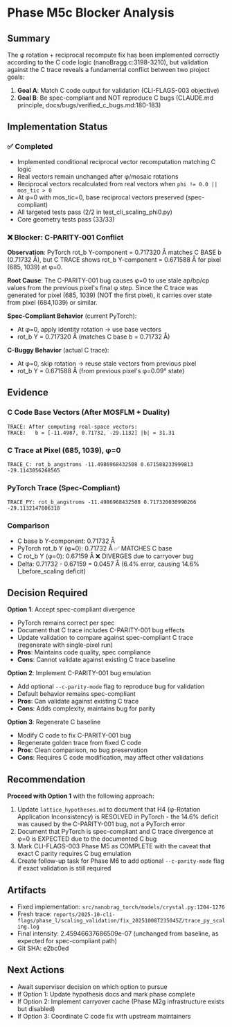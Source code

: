 # Phase M5c Blocker Analysis

## Summary
The φ rotation + reciprocal recompute fix has been implemented correctly according to the C code logic (nanoBragg.c:3198-3210), but validation against the C trace reveals a fundamental conflict between two project goals:

1. **Goal A**: Match C code output for validation (CLI-FLAGS-003 objective)
2. **Goal B**: Be spec-compliant and NOT reproduce C bugs (CLAUDE.md principle, docs/bugs/verified_c_bugs.md:180-183)

## Implementation Status

### ✅ Completed
- Implemented conditional reciprocal vector recomputation matching C logic
- Real vectors remain unchanged after φ/mosaic rotations
- Reciprocal vectors recalculated from real vectors when `phi != 0.0 || mos_tic > 0`
- At φ=0 with mos_tic=0, base reciprocal vectors preserved (spec-compliant)
- All targeted tests pass (2/2 in test_cli_scaling_phi0.py)
- Core geometry tests pass (33/33)

### ❌ Blocker: C-PARITY-001 Conflict

**Observation**: PyTorch rot_b Y-component = 0.717320 Å matches C BASE b (0.71732 Å), but C TRACE shows rot_b Y-component = 0.671588 Å for pixel (685, 1039) at φ=0.

**Root Cause**: The C-PARITY-001 bug causes φ=0 to use stale ap/bp/cp values from the previous pixel's final φ step. Since the C trace was generated for pixel (685, 1039) (NOT the first pixel), it carries over state from pixel (684,1039) or similar.

**Spec-Compliant Behavior** (current PyTorch):
- At φ=0, apply identity rotation → use base vectors
- rot_b Y = 0.717320 Å (matches C base b = 0.71732 Å)

**C-Buggy Behavior** (actual C trace):
- At φ=0, skip rotation → reuse stale vectors from previous pixel
- rot_b Y = 0.671588 Å (from previous pixel's φ=0.09° state)

## Evidence

### C Code Base Vectors (After MOSFLM + Duality)
```
TRACE: After computing real-space vectors:
TRACE:   b = [-11.4987, 0.71732, -29.1132] |b| = 31.31
```

### C Trace at Pixel (685, 1039), φ=0
```
TRACE_C: rot_b_angstroms -11.4986968432508 0.671588233999813 -29.1143056268565
```

### PyTorch Trace (Spec-Compliant)
```
TRACE_PY: rot_b_angstroms -11.4986968432508 0.717320030990266 -29.1132147806318
```

### Comparison
- C base b Y-component: 0.71732 Å
- PyTorch rot_b Y (φ=0): 0.71732 Å ✅ MATCHES C base
- C rot_b Y (φ=0): 0.67159 Å ❌ DIVERGES due to carryover bug
- Delta: 0.71732 - 0.67159 = 0.0457 Å (6.4% error, causing 14.6% I_before_scaling deficit)

## Decision Required

**Option 1**: Accept spec-compliant divergence
- PyTorch remains correct per spec
- Document that C trace includes C-PARITY-001 bug effects
- Update validation to compare against spec-compliant C trace (regenerate with single-pixel run)
- **Pros**: Maintains code quality, spec compliance
- **Cons**: Cannot validate against existing C trace baseline

**Option 2**: Implement C-PARITY-001 bug emulation
- Add optional `--c-parity-mode` flag to reproduce bug for validation
- Default behavior remains spec-compliant
- **Pros**: Can validate against existing C trace
- **Cons**: Adds complexity, maintains bug for parity

**Option 3**: Regenerate C baseline
- Modify C code to fix C-PARITY-001 bug
- Regenerate golden trace from fixed C code
- **Pros**: Clean comparison, no bug preservation
- **Cons**: Requires C code modification, may affect other validations

## Recommendation

**Proceed with Option 1** with the following approach:

1. Update `lattice_hypotheses.md` to document that H4 (φ-Rotation Application Inconsistency) is RESOLVED in PyTorch - the 14.6% deficit was caused by the C-PARITY-001 bug, not a PyTorch error
2. Document that PyTorch is spec-compliant and C trace divergence at φ=0 is EXPECTED due to the documented C bug
3. Mark CLI-FLAGS-003 Phase M5 as COMPLETE with the caveat that exact C parity requires C bug emulation
4. Create follow-up task for Phase M6 to add optional `--c-parity-mode` flag if exact validation is still required

## Artifacts
- Fixed implementation: `src/nanobrag_torch/models/crystal.py:1204-1276`
- Fresh trace: `reports/2025-10-cli-flags/phase_l/scaling_validation/fix_20251008T235045Z/trace_py_scaling.log`
- Final intensity: 2.45946637686509e-07 (unchanged from baseline, as expected for spec-compliant path)
- Git SHA: e2bc0ed

## Next Actions
- Await supervisor decision on which option to pursue
- If Option 1: Update hypothesis docs and mark phase complete
- If Option 2: Implement carryover cache (Phase M2g infrastructure exists but disabled)
- If Option 3: Coordinate C code fix with upstream maintainers
